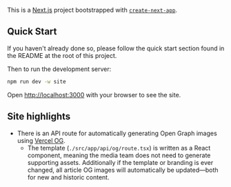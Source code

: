 This is a [Next.js](https://nextjs.org/) project bootstrapped with [`create-next-app`](https://github.com/vercel/next.js/tree/canary/packages/create-next-app).

## Quick Start

If you haven't already done so, please follow the quick start
section found in the README at the root of this project.

Then to run the development server:

```bash
npm run dev -w site
```

Open [http://localhost:3000](http://localhost:3000) with your browser to see the site.

## Site highlights

- There is an API route for automatically generating Open Graph images using [Vercel OG](https://vercel.com/docs/functions/edge-functions/og-image-generation).
  - The template (`./src/app/api/og/route.tsx`) is written as a React component, meaning the media team does not need to generate supporting assets. Additionally if the template or branding is ever changed, all article OG images will automatically be updated—both for new and historic content.
